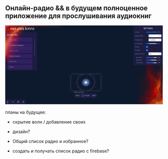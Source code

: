 ## Онлайн-радио && в будущем полноценное приложение для прослушивания аудиокниг

![alt text](/public/readme/image.webp)

планы на будущее:
- скрытие волн / добавление своих

- дизайн?

- Общий список радио и избранное?
- cоздать и получать список радио с firebase?
